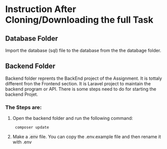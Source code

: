 # Instruction After Cloning/Downloading the full Task


## Database Folder

Import the database (sql) file to the database from the the databage folder.

## Backend Folder

Backend folder reprents the BackEnd project of the Assignment. It is tottaly different fron the Frontend section. It is Laravel project to maintain the backend program or API. There is some steps need to do for starting the backend Projet.

### The Steps are:

1. Open the backend folder and run the following command:

        composer update

2. Make a <span style="background-color:f3f3f3;">.env</span> file. You can copy the .env.example file and then rename it with .env